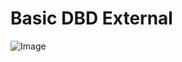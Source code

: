 # Basic DBD External

![Image](https://github.com/user-attachments/assets/24f4945c-198f-4829-b381-b25e047a0d98)
